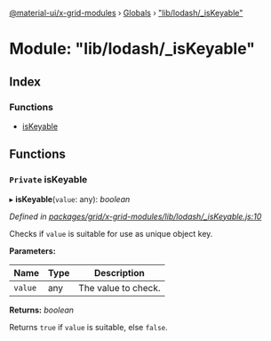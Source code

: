 [@material-ui/x-grid-modules](../README.md) › [Globals](../globals.md) › ["lib/lodash/\_isKeyable"](_lib_lodash__iskeyable_.md)

# Module: "lib/lodash/\_isKeyable"

## Index

### Functions

- [isKeyable](_lib_lodash__iskeyable_.md#private-iskeyable)

## Functions

### `Private` isKeyable

▸ **isKeyable**(`value`: any): _boolean_

_Defined in [packages/grid/x-grid-modules/lib/lodash/\_isKeyable.js:10](https://github.com/mui-org/material-ui-x/blob/a679779/packages/grid/x-grid-modules/lib/lodash/_isKeyable.js#L10)_

Checks if `value` is suitable for use as unique object key.

**Parameters:**

| Name    | Type | Description         |
| ------- | ---- | ------------------- |
| `value` | any  | The value to check. |

**Returns:** _boolean_

Returns `true` if `value` is suitable, else `false`.
